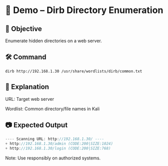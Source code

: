 # 📁 Demo – Dirb Directory Enumeration

## 🎯 Objective
Enumerate hidden directories on a web server.

## 🛠 Command
```bash
dirb http://192.168.1.30 /usr/share/wordlists/dirb/common.txt
```
## 📌 Explanation

URL: Target web server

Wordlist: Common directory/file names in Kali

## 📷 Expected Output

```cpp
---- Scanning URL: http://192.168.1.30/ ----
+ http://192.168.1.30/admin (CODE:200|SIZE:1024)
+ http://192.168.1.30/login (CODE:200|SIZE:768)
```

Note: Use responsibly on authorized systems.

